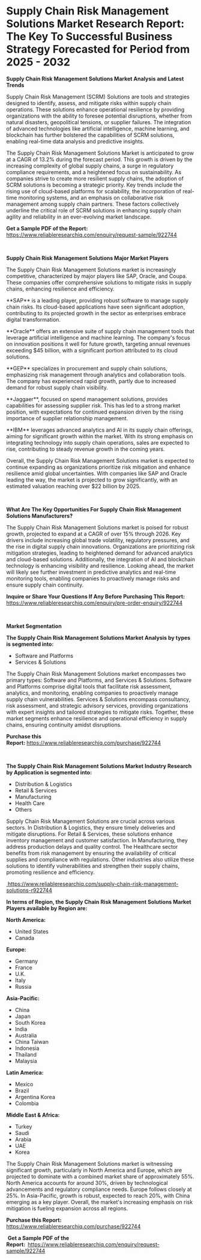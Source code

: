 <p><h1>Supply Chain Risk Management Solutions Market Research Report: The Key To Successful Business Strategy Forecasted for Period from 2025 - 2032</h1></p><p><strong>Supply Chain Risk Management Solutions Market Analysis and Latest Trends</strong></p>
<p><p>Supply Chain Risk Management (SCRM) Solutions are tools and strategies designed to identify, assess, and mitigate risks within supply chain operations. These solutions enhance operational resilience by providing organizations with the ability to foresee potential disruptions, whether from natural disasters, geopolitical tensions, or supplier failures. The integration of advanced technologies like artificial intelligence, machine learning, and blockchain has further bolstered the capabilities of SCRM solutions, enabling real-time data analysis and predictive insights.</p><p>The Supply Chain Risk Management Solutions Market is anticipated to grow at a CAGR of 13.2% during the forecast period. This growth is driven by the increasing complexity of global supply chains, a surge in regulatory compliance requirements, and a heightened focus on sustainability. As companies strive to create more resilient supply chains, the adoption of SCRM solutions is becoming a strategic priority. Key trends include the rising use of cloud-based platforms for scalability, the incorporation of real-time monitoring systems, and an emphasis on collaborative risk management among supply chain partners. These factors collectively underline the critical role of SCRM solutions in enhancing supply chain agility and reliability in an ever-evolving market landscape.</p></p>
<p><strong>Get a Sample PDF of the Report:&nbsp;</strong> <a href="https://www.reliableresearchiq.com/enquiry/request-sample/922744?utm_campaign=2946&utm_medium=2&utm_source=Github&utm_content=ia&utm_term=18042025&utm_id=supply-chain-risk-management-solutions">https://www.reliableresearchiq.com/enquiry/request-sample/922744</a></p>
<p>&nbsp;</p>
<p><strong>Supply Chain Risk Management Solutions Major Market Players</strong></p>
<p><p>The Supply Chain Risk Management Solutions market is increasingly competitive, characterized by major players like SAP, Oracle, and Coupa. These companies offer comprehensive solutions to mitigate risks in supply chains, enhancing resilience and efficiency.</p><p>**SAP** is a leading player, providing robust software to manage supply chain risks. Its cloud-based applications have seen significant adoption, contributing to its projected growth in the sector as enterprises embrace digital transformation.</p><p>**Oracle** offers an extensive suite of supply chain management tools that leverage artificial intelligence and machine learning. The company's focus on innovation positions it well for future growth, targeting annual revenues exceeding $45 billion, with a significant portion attributed to its cloud solutions.</p><p>**GEP** specializes in procurement and supply chain solutions, emphasizing risk management through analytics and collaboration tools. The company has experienced rapid growth, partly due to increased demand for robust supply chain visibility.</p><p>**Jaggaer**, focused on spend management solutions, provides capabilities for assessing supplier risk. This has led to a strong market position, with expectations for continued expansion driven by the rising importance of supplier relationship management.</p><p>**IBM** leverages advanced analytics and AI in its supply chain offerings, aiming for significant growth within the market. With its strong emphasis on integrating technology into supply chain operations, sales are expected to rise, contributing to steady revenue growth in the coming years.</p><p>Overall, the Supply Chain Risk Management Solutions market is expected to continue expanding as organizations prioritize risk mitigation and enhance resilience amid global uncertainties. With companies like SAP and Oracle leading the way, the market is projected to grow significantly, with an estimated valuation reaching over $22 billion by 2025.</p></p>
<p>&nbsp;</p>
<p><strong>What Are The Key Opportunities For Supply Chain Risk Management Solutions Manufacturers?</strong></p>
<p><p>The Supply Chain Risk Management Solutions market is poised for robust growth, projected to expand at a CAGR of over 15% through 2026. Key drivers include increasing global trade volatility, regulatory pressures, and the rise in digital supply chain innovations. Organizations are prioritizing risk mitigation strategies, leading to heightened demand for advanced analytics and cloud-based solutions. Additionally, the integration of AI and blockchain technology is enhancing visibility and resilience. Looking ahead, the market will likely see further investment in predictive analytics and real-time monitoring tools, enabling companies to proactively manage risks and ensure supply chain continuity.</p></p>
<p><strong>Inquire or Share Your Questions If Any Before Purchasing This Report:</strong> <a href="https://www.reliableresearchiq.com/enquiry/pre-order-enquiry/922744?utm_campaign=2946&utm_medium=2&utm_source=Github&utm_content=ia&utm_term=18042025&utm_id=supply-chain-risk-management-solutions">https://www.reliableresearchiq.com/enquiry/pre-order-enquiry/922744</a></p>
<p>&nbsp;</p>
<p><strong>Market Segmentation</strong></p>
<p><strong>The Supply Chain Risk Management Solutions Market Analysis by types is segmented into:</strong></p>
<p><ul><li>Software and Platforms</li><li>Services & Solutions</li></ul></p>
<p><p>The Supply Chain Risk Management Solutions market encompasses two primary types: Software and Platforms, and Services & Solutions. Software and Platforms comprise digital tools that facilitate risk assessment, analytics, and monitoring, enabling companies to proactively manage supply chain vulnerabilities. Services & Solutions encompass consultancy, risk assessment, and strategic advisory services, providing organizations with expert insights and tailored strategies to mitigate risks. Together, these market segments enhance resilience and operational efficiency in supply chains, ensuring continuity amidst disruptions.</p></p>
<p><strong>Purchase this Report:&nbsp;</strong><a href="https://www.reliableresearchiq.com/purchase/922744?utm_campaign=2946&utm_medium=2&utm_source=Github&utm_content=ia&utm_term=18042025&utm_id=supply-chain-risk-management-solutions">https://www.reliableresearchiq.com/purchase/922744</a></p>
<p>&nbsp;</p>
<p><strong>The Supply Chain Risk Management Solutions Market Industry Research by Application is segmented into:</strong></p>
<p><ul><li>Distribution & Logistics</li><li>Retail & Services</li><li>Manufacturing</li><li>Health Care</li><li>Others</li></ul></p>
<p><p>Supply Chain Risk Management Solutions are crucial across various sectors. In Distribution & Logistics, they ensure timely deliveries and mitigate disruptions. For Retail & Services, these solutions enhance inventory management and customer satisfaction. In Manufacturing, they address production delays and quality control. The Healthcare sector benefits from risk management by ensuring the availability of critical supplies and compliance with regulations. Other industries also utilize these solutions to identify vulnerabilities and strengthen their supply chains, promoting resilience and efficiency.</p></p>
<p><a href="https://www.reliableresearchiq.com/supply-chain-risk-management-solutions-r922744?utm_campaign=2946&utm_medium=2&utm_source=Github&utm_content=ia&utm_term=18042025&utm_id=supply-chain-risk-management-solutions">&nbsp;https://www.reliableresearchiq.com/supply-chain-risk-management-solutions-r922744</a></p>
<p><strong>In terms of Region, the Supply Chain Risk Management Solutions Market Players available by Region are:</strong></p>
<p>
    <p> <strong> North America: </strong>
        <ul>
            <li>United States</li>
            <li>Canada</li>
        </ul>
        </p> 
    <p> <strong> Europe: </strong>
        <ul>
            <li>Germany</li>
            <li>France</li>
            <li>U.K.</li>
            <li>Italy</li>
            <li>Russia</li>
        </ul>
        </p> 
    <p> <strong> Asia-Pacific: </strong>
        <ul>
            <li>China</li>
            <li>Japan</li>
            <li>South Korea</li>
            <li>India</li>
            <li>Australia</li>
            <li>China Taiwan</li>
            <li>Indonesia</li>
            <li>Thailand</li>
            <li>Malaysia</li>
        </ul>
        </p> 
    <p> <strong> Latin America: </strong>
        <ul>
            <li>Mexico</li>
            <li>Brazil</li>
            <li>Argentina Korea</li>
            <li>Colombia</li>
        </ul>
        </p> 
    <p> <strong> Middle East & Africa: </strong>
        <ul>
            <li>Turkey</li>
            <li>Saudi</li>
            <li>Arabia</li>
            <li>UAE</li>
            <li>Korea</li>
        </ul>
    </p>
    </p>
<p><p>The Supply Chain Risk Management Solutions market is witnessing significant growth, particularly in North America and Europe, which are projected to dominate with a combined market share of approximately 55%. North America accounts for around 30%, driven by technological advancements and regulatory compliance needs. Europe follows closely at 25%. In Asia-Pacific, growth is robust, expected to reach 20%, with China emerging as a key player. Overall, the market's increasing emphasis on risk mitigation is fueling expansion across all regions.</p></p>
<p><strong>Purchase this Report: </strong><a href="https://www.reliableresearchiq.com/purchase/922744?utm_campaign=2946&utm_medium=2&utm_source=Github&utm_content=ia&utm_term=18042025&utm_id=supply-chain-risk-management-solutions">https://www.reliableresearchiq.com/purchase/922744</a></p>
<p>&nbsp;<strong>Get a Sample PDF of the Report:&nbsp;&nbsp;</strong><a href="https://www.reliableresearchiq.com/enquiry/request-sample/922744?utm_campaign=2946&utm_medium=2&utm_source=Github&utm_content=ia&utm_term=18042025&utm_id=supply-chain-risk-management-solutions">https://www.reliableresearchiq.com/enquiry/request-sample/922744</a></p>
<p><strong></strong></p>
<p><p></p><p></p><p></p></p>